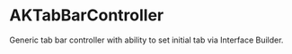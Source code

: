 # AKTabBarController
Generic tab bar controller with ability to set initial tab via Interface Builder.
